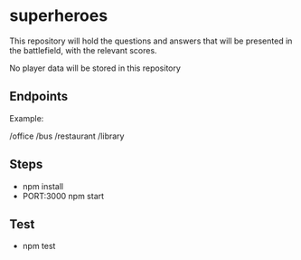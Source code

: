 # superheroes

This repository will hold the questions and answers that will be presented in the battlefield, with the relevant scores.

No player data will be stored in this repository

## Endpoints

Example:

/office
/bus
/restaurant
/library

## Steps

- npm install
- PORT:3000 npm start

## Test

- npm test